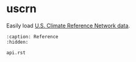 # uscrn

Easily load [U.S. Climate Reference Network data](https://www.ncei.noaa.gov/access/crn/).

```{toctree}
:caption: Reference
:hidden:

api.rst
```
